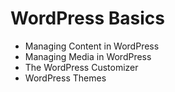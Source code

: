 # WordPress Basics
- Managing Content in WordPress
- Managing Media in WordPress
- The WordPress Customizer 
- WordPress Themes 
